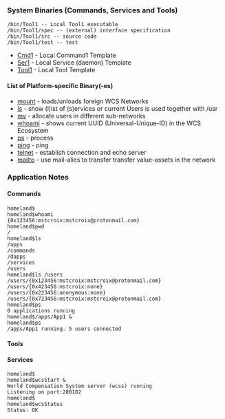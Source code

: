 ### System Binaries (Commands, Services and Tools)

```
/bin/Tool1 -- Local Tool1 executable
/bin/Tool1/spec -- (external) interface specification
/bin/Tool1/src -- source code
/bin/Tool1/test -- test
```
* [Cmd1](/bin/Cmd1) - Local Command1 Template
* [Ser1](/bin/Serv1) - Local Service (daemon) Template
* [Tool1](/bin/Tool1) - Local Tool Template

#### List of Platform-specific Binary(-es)

* [mount](/bin/mount) - loads/unloads foreign WCS Networks
* [ls](/bin/ls) - show (l)ist of (s)ervices or current Users is used together with /usr 
* [mv](/bin/mv) - allocate users in different sub-networks
* [whoami](/bin/whoami) - shows current UUID (Universal-Unique-ID) in the WCS Ecosystem
* [ps](/bin/ps) - process
* [ping](/bin/ping) - ping
* [telnet](/bin/telnet) - establish connection and echo server
* [mailto](/bin/mailto) - use mail-alies to transfer transfer value-assets in the network

### Application Notes

#### Commands
```
homeland$
homeland$whoami
{0x123456:mstcroix:mstcroix@protonmail.com}
homeland$pwd
/
homeland$ls
/apps
/commands
/dapps
/services
/users
homeland$ls /users
/users/{0x123456:mstcroix:mstcroix@protonmail.com}
/users/{0x423456:mstcroix:none}
/users/{0x223456:anonymous:none}
/users/{0x723456:mstcroix:mstcroix@protonmail.com}
homeland$ps
0 applications running
homeland$/apps/App1 &
homeland$ps
/apps/App1 running. 5 users connected
```

#### Tools

#### Services
```
homeland$
homeland$wcsStart &
World Compensation System server (wcss) running
Listening on port:280182
homeland$
homeland$wcsStatus
Status: OK
```

